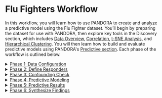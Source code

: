 # Flu Fighters Workflow

In this workflow, you will learn how to use PANDORA to create and analyze a predictive model using the Flu Fighter dataset. You’ll begin by preparing the dataset for use with PANDORA, then explore key tools in the Discovery section, which includes [Data Overview](https://app.gitbook.com/s/9LdC62ZpkxqvCBTPwVZU/data-analysis/discovery/data-overview), [Correlation](https://app.gitbook.com/s/9LdC62ZpkxqvCBTPwVZU/data-analysis/discovery/correlation), [t-SNE Analysis](https://app.gitbook.com/s/9LdC62ZpkxqvCBTPwVZU/data-analysis/discovery/t-sne-analysis), and [Hierarchical Clustering](https://app.gitbook.com/s/9LdC62ZpkxqvCBTPwVZU/data-analysis/discovery/hierarchical-clustering). You will then learn how to build and evaluate predictive models using PANDORA's [Predictive section](https://app.gitbook.com/s/9LdC62ZpkxqvCBTPwVZU/data-analysis/predictive). Each phase of the workflow is outlined below.

<details>

<summary><a href="./#phase-1-data-configuration">Phase 1: Data Configuration</a></summary>

Configure and understand the dataset for use in the predictive analysis

1. **Launch PANDORA**
   * Brief intro on how to launch PANDORA after installation.

2) **Inspect Data**
   * Upload dataset and inspect data to understand variable types and distributions.

3. **Explore Outcome Variable Relationships**
   * Run analysis to uncover correlations between outcome variables.

</details>

<details>

<summary><a href="./#phase-2-define-responders">Phase 2: Define Responders</a></summary>

Define the responder column to be used in the predictive analysis via method A or method B

1. **Method A**
   1. Define responder classification via clustering with t-SNE
2. **Method B**
   1. Manually define responder classification based on a  biological threshold

</details>

<details>

<summary><a href="./#phase-3-confounding-check">Phase 3: Confounding Check</a></summary>

Ensure your model isn't biased by checking for any potential confounding demographic variables

1. **Set Up Confounding Analysis**
   * Configure t-SNE analysis for confounding variable check.
2. **Check for Confounding**
   * Analyze resulting t-SNE plots and check the distribution of confounding variables in responder classifications.
3. **Additional Analysis**
   * Further analysis in the case that the confounding variable distribution among responder classifications is unclear on the t-SNE plot.

</details>

<details>

<summary><a href="./#phase-4-predictive-modeling">Phase 4: Predictive Modeling</a></summary>

Create your predictive models for responder classification based on baseline data.

1. **Process Predictive Dataset**
   * Remove outcome variables from the dataset for predictive analysis
2. **Set Up Prediction Task**
   * Using PANDORA, configure predictive models for responder classification
3. **Run Analysis**
   * Generate and analyze predictive models

</details>

<details>

<summary><a href="./#phase-5-predictive-results">Phase 5: Predictive Results</a></summary>

Assess predictive model results to identify top models and understand model predictions with Explainable AI

1. **Configure Exploration**
   * Select analysis from Dashboard, then select the dataset and models for which to view results.
2. **Evaluate Model Performance**
   * View and compare performance metrics for each model.
3. **Identify Key Predictors**
   * Identify and analyze top predictive features for top models.
4. **Interpret Model Behavior**
   * Utilize explainable AI tools to uncover variable relationships and contributions to model behavior.

</details>

<details>

<summary><a href="./#phase-6-synthesize-findings">Phase 6: Synthesize Findings</a></summary>

Combine all your findings to report on your best model

1. **Combine Findings**
   * Take record of all relevant model information including confounding check, performance measurements, and predictive features
2. **GO Term Analysis & Biological Themes (if applicable)**
   * Analyze top predictive GO terms and uncover biological themes

</details>
